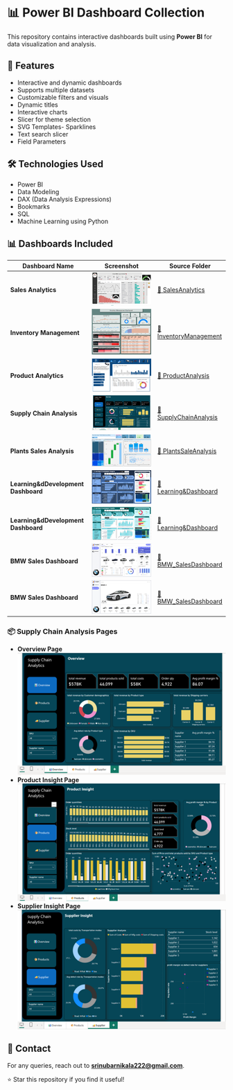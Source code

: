 # 📊 Power BI Dashboard Collection

This repository contains interactive dashboards built using **Power BI** for data visualization and analysis.

## 🔹 Features
- Interactive and dynamic dashboards  
- Supports multiple datasets  
- Customizable filters and visuals
- Dynamic titles
- Interactive charts
- Slicer for theme selection
- SVG Templates- Sparklines
- Text search slicer
- Field Parameters

## 🛠 Technologies Used
- Power BI  
- Data Modeling  
- DAX (Data Analysis Expressions)
- Bookmarks   
- SQL  
- Machine Learning using Python  

## 📊 Dashboards Included

| Dashboard Name         | Screenshot | Source Folder |
|------------------------|------------|---------------|
| **Sales Analytics** | ![Sales Analytics](SalesAnalysis/SalesAnalytics.png) | [📂 SalesAnalytics](./SalesAnalysis/) |
| **Inventory Management** | ![Inventory Management](InventoryManagement/InventoryManagementScreenShot.png) | [📂 InventoryManagement](./InventoryManagement/) |
| **Product Analytics** | ![Product Analytics](ProductAnalysis/ProductAnalytics.png) | [📂 ProductAnalysis](./ProductAnalysis/) |
| **Supply Chain Analysis** | ![Supply Chain Overview](SupplyChainAnalysis/OverViewPage.png) | [📂 SupplyChainAnalysis](./SupplyChainAnalysis/) |
| **Plants Sales Analysis** | ![Dashboard Overview](PlantsSaleAnalysis/PlantsSaleAnalysis.png) | [📂 PlantsSaleAnalysis](./PlantsSaleAnalysis\/) |
| **Learning&dDevelopment Dashboard** | ![Dashboard Overview with theme1](Learning&DevelopmentDashboard/BlueTheme.png) | [📂 Learning&Dashboard](./Learning&DevelopmentDashboard/) |
| **Learning&dDevelopment Dashboard** | ![Dashboard Overview with theme2](Learning&DevelopmentDashboard/TealTheme.png) | [📂 Learning&Dashboard](./Learning&DevelopmentDashboard/) |
| **BMW Sales Dashboard** | ![Dashboard Overview ](BMW_Sales/main_page.png) | [📂 BMW_SalesDashboard](./BMW_Sales/) |
| **BMW Sales Dashboard** | ![Dashboard Overview ](BMW_Sales/model_page.png) | [📂 BMW_SalesDashboard](./BMW_Sales/) |


### 📦 **Supply Chain Analysis Pages**
- **Overview Page**  
  ![Overview](SupplyChainAnalysis/OverViewPage.png)  
- **Product Insight Page**  
  ![Product Insight](SupplyChainAnalysis/ProductInsightPage.png)  
- **Supplier Insight Page**  
  ![Supplier Insight](SupplyChainAnalysis/supplierInsightPage.png)  

## 📧 Contact
For any queries, reach out to **srinubarnikala222@gmail.com**.

⭐ Star this repository if you find it useful!
